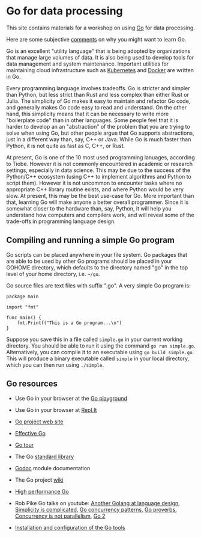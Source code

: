 Go for data processing
======================

This site contains materials for a workshop on using
[Go](http://golang.org) for data processing.

Here are some subjective [comments](why.md) on why you might want to learn Go.

Go is an excellent "utility language" that is being adopted by organizations that
manage large volumes of data.  It is also being used to develop tools for data
management and system maintenance.  Important utilities for maintaining cloud
infrastructure such as [Kubernetes](http://kubernetes.io) and
[Docker](http://docker.com) are written in Go.

Every programming language involves tradeoffs.
Go is stricter and simpler than Python, but less strict than Rust and less
complex than either Rust or Julia.  The simplicity of Go makes it easy
to maintain and refactor Go code, and generally makes Go code easy to
read and understand.  On the other hand, this simplicity means that
it can be necessary to write more "boilerplate code" than in other languages.
Some people feel that it is harder to develop an an "abstraction" of the problem
that you are trying to solve when using Go, but other people argue that Go supports
abstractions, just in a different way than, say, C++ or Java.
While
Go is much faster than Python, it is not quite as fast as C, C++, or Rust.

At present, Go is one of the 10 most used programming lanuages,
according to Tiobe.  However it is not commonly encountered in academic or research settings,
especially in data science.  This may be due to the success of the Python/C++
ecosystem (using C++ to implement algorithms and Python to script them).
However it is not uncommon to encounter tasks where no appropriate C++ library routine exists,
and where Python would be very slow.  At present, this may be the best
use-case for Go.  More important than that, learning Go will make anyone a better
overall programmer.  Since it is somewhat closer to the hardware than, say, Python,
it will help you understand how computers and compilers work,
and will reveal some of the trade-offs in programming language design.


Compiling and running a simple Go program
-----------------------------------------

Go scripts can be placed anywhere in your file system.  Go packages
that are able to be used by other Go programs should be placed in your
GOHOME directory, which defaults to the directory named "go" in the
top level of your home directory, i.e. `~/go`.

Go source files are text files with suffix ".go".  A very simple Go
program is:

```
package main

import "fmt"

func main() {
    fmt.Printf("This is a Go program...\n")
}
```

Suppose you save this in a file called `simple.go` in your current
working directory.  You should be able to run it using the command `go
run simple.go`.  Alternatively, you can compile it to an executable
using `go build simple.go`.  This will produce a binary executable
called `simple` in your local directory, which you can then run
using `./simple`.


Go resources
------------

* Use Go in your browser at the [Go playground](https://play.golang.org/)

* Use Go in your browser at [Repl.It](https://repl.it/repls)

* [Go project web site](http://golang.org)

* [Effective Go](https://golang.org/doc/effective_go.html)

* [Go tour](https://tour.golang.org/list)

* The Go [standard library](https://golang.org/pkg/)

* [Godoc](https://godoc.org) module documentation

* The Go project [wiki](https://github.com/golang/go/wiki)

* [High performance Go](https://dave.cheney.net/high-performance-go)

* Rob Pike Go talks on youtube: [Another Golang at language
design](https://www.youtube.com/watch?v=7VcArS4Wpqk), [Simplicity is
complicated](https://www.youtube.com/watch?v=rFejpH_tAHM), [Go
concurrency patterns](https://www.youtube.com/watch?v=f6kdp27TYZs),
[Go proverbs](https://www.youtube.com/watch?v=PAAkCSZUG1c),
[Concurrency is not
parallelism](https://www.youtube.com/watch?v=B9lP-E4J_lc),
[Go 2](https://www.youtube.com/watch?v=RIvL2ONhFBI)

* [Installation and configuration of the Go tools](install.md)
